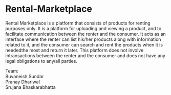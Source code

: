 # Rental-Marketplace

Rental Marketplace is a platform that consists of products for renting purposes only. It is a platform for uploading and viewing a product, and to facilitate communication between the renter and the consumer. It acts as an interface where the renter can list his/her products along with information related to it, and the consumer can search and rent the products when it is neededthe most and return it later. This platform does not involve intransactions between the renter and the consumer and does not have any legal obligations to any/all parties. <br>

Team: <br>
Buvaneish Sundar <br>
Pranay Dhariwal <br>
Srujana Bhaskarabhatta <br>


